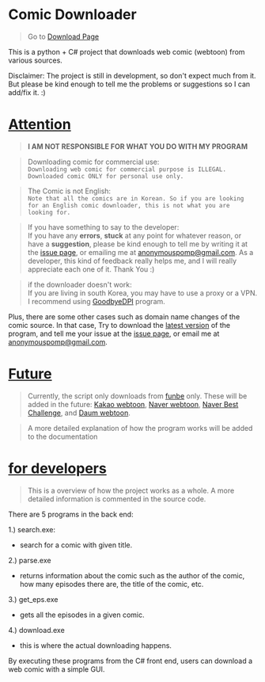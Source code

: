 # Comic Downloader

>Go to [Download Page](https://github.com/AnonymousPomp/Comic-Downloader/releases/)

This is a python + C# project that downloads web comic (webtoon) from various sources.

Disclaimer: The project is still in development, so don't expect much from it. But please be kind enough to tell me the problems or suggestions so I can add/fix it. :)

# [Attention](#attention)
>**I AM NOT RESPONSIBLE FOR WHAT YOU DO WITH MY PROGRAM**

>Downloading comic for commercial use:\
```Downloading web comic for commercial purpose is ILLEGAL. Downloaded comic ONLY for personal use only.```

>The Comic is not English:\
```Note that all the comics are in Korean. So if you are looking for an English comic downloader, this is not what you are looking for.```

>If you have something to say to the developer:\
If you  have any **errors**, **stuck** at any point for whatever reason, or have a **suggestion**, please be kind enough to tell me by writing it at the [issue page](https://github.com/AnonymousPomp/Comic-Downloader/issues), or emailing me at <anonymouspomp@gmail.com>. As a developer, this kind of feedback really helps me, and I will really appreciate each one of it. Thank You :)

>if the downloader doesn't work:\
If you are living in south Korea, you may have to use a proxy or a VPN.
I recommend using [GoodbyeDPI](https://github.com/Include-sys/GUI-for-GoodbyeDPI/releases) program.

Plus, there are some other cases such as domain name changes of the comic source. In that case, Try to download the [latest version](https://github.com/AnonymousPomp/Comic-Downloader/releases/latest) of the program, and tell me your issue at the [issue page](https://github.com/AnonymousPomp/Comic-Downloader/issues), or email me at <anonymouspomp@gmail.com>.

# [Future](#Future)
>Currently, the script only downloads from [funbe](https://funbe13.com/) only. These will be added in the future: [Kakao webtoon](https://page.kakao.com), [Naver webtoon](https://comic.naver.com), [Naver Best Challenge](https://comic.naver.com/genre/bestChallenge.nhn), and [Daum webtoon](http://webtoon.daum.net/).

> A more detailed explanation of how the program works will be added to the documentation


# [for developers](#dev)
>This is a overview of how the project works as a whole. A more detailed information is commented in the source code.

There are 5 programs in the back end:

1.) search.exe:
- search for a comic with given title.

2.) parse.exe
- returns information about the comic such as the author of the comic, how many episodes there are, the title of the comic, etc.

3.) get_eps.exe
- gets all the episodes in a given comic.

4.) download.exe
- this is where the actual downloading happens.

By executing these programs from the C# front end, users can download a web comic with a simple GUI.
